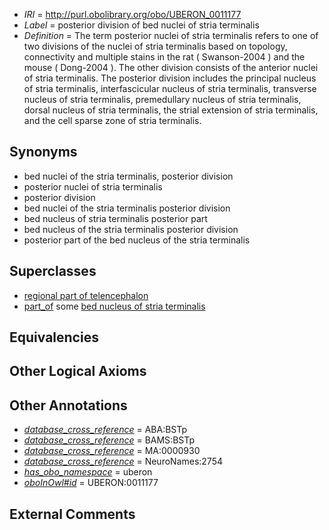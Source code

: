  * *IRI* = http://purl.obolibrary.org/obo/UBERON_0011177
 * *Label* = posterior division of bed nuclei of stria terminalis
 * *Definition* = The term posterior nuclei of stria terminalis refers to one of two divisions of the nuclei of stria terminalis based on topology, connectivity and multiple stains in the rat ( Swanson-2004 ) and the mouse ( Dong-2004 ). The other division consists of the anterior nuclei of stria terminalis. The posterior division includes the principal nucleus of stria terminalis, interfascicular nucleus of stria terminalis, transverse nucleus of stria terminalis, premedullary nucleus of stria terminalis, dorsal nucleus of stria terminalis, the strial extension of stria terminalis, and the cell sparse zone of stria terminalis.

## Synonyms

 * bed nuclei of the stria terminalis, posterior division
 * posterior nuclei of stria terminalis
 * posterior division
 * bed nuclei of the stria terminalis posterior division
 * bed nucleus of stria terminalis posterior part
 * bed nucleus of the stria terminalis posterior division
 * posterior part of the bed nucleus of the stria terminalis

## Superclasses

 * [regional part of telencephalon](../../UBERON/91/UBERON_0002791.md)
 * [part_of](../../BFO/50/BFO_0000050.md) some [bed nucleus of stria terminalis](../../UBERON/80/UBERON_0001880.md)

## Equivalencies


## Other Logical Axioms


## Other Annotations

 * *[database_cross_reference](../../ef/oboInOwl#hasDbXref.md)* = ABA:BSTp
 * *[database_cross_reference](../../ef/oboInOwl#hasDbXref.md)* = BAMS:BSTp
 * *[database_cross_reference](../../ef/oboInOwl#hasDbXref.md)* = MA:0000930
 * *[database_cross_reference](../../ef/oboInOwl#hasDbXref.md)* = NeuroNames:2754
 * *[has_obo_namespace](../../ce/oboInOwl#hasOBONamespace.md)* = uberon
 * *[oboInOwl#id](../../id/oboInOwl#id.md)* = UBERON:0011177

## External Comments

